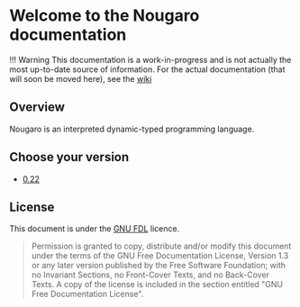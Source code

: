 # Welcome to the Nougaro documentation

!!! Warning
    This documentation is a work-in-progress and is not actually the most up-to-date source of information.
    For the actual documentation (that will soon be moved here), see the [wiki](https://github.com/jd-develop/nougaro/wiki)

## Overview

Nougaro is an interpreted dynamic-typed programming language.

## Choose your version

* [0.22](./0.22/index.md)

## License
This document is under the [GNU FDL](../LICENSE) licence.

> Permission is granted to copy, distribute and/or modify this document
> under the terms of the GNU Free Documentation License, Version 1.3
> or any later version published by the Free Software Foundation;
> with no Invariant Sections, no Front-Cover Texts, and no Back-Cover Texts.
> A copy of the license is included in the section entitled "GNU
> Free Documentation License".
